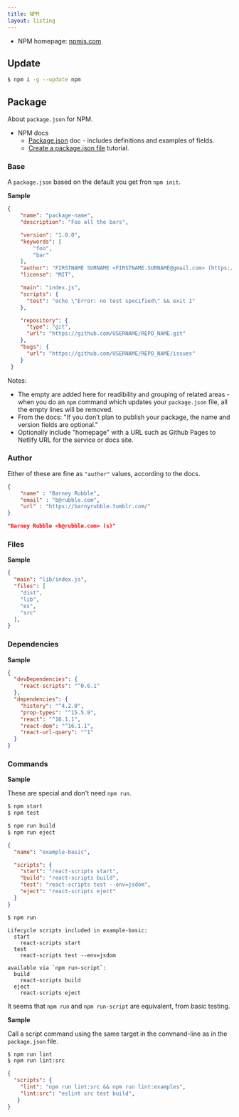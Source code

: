 ```yaml
---
title: NPM
layout: listing
---
```


- NPM homepage: [npmjs.com](https://www.npmjs.com)


## Update

```sh
$ npm i -g --update npm
```

## Package

About `package.json` for NPM.

- NPM docs
    - [Package.json](https://docs.npmjs.com/files/package.json) doc - includes definitions and examples of fields.
    - [Create a package.json file](https://docs.npmjs.com/creating-a-package-json-file) tutorial.

### Base

A `package.json` based on the default you get fron `npm init`.

**Sample**

```json
{
    "name": "package-name",
    "description": "Foo all the bars",

    "version": "1.0.0",
    "keywords": [
        "foo",
        "bar"
    ],
    "author": "FIRSTNAME SURNAME <FIRSTNAME.SURNAME@gmail.com> (https://github.com/USERNAME)",
    "license": "MIT",

    "main": "index.js",
    "scripts": {
      "test": "echo \"Error: no test specified\" && exit 1"
    },

    "repository": {
      "type": "git",
      "url": "https://github.com/USERNAME/REPO_NAME.git"
    },
    "bugs": {
      "url": "https://github.com/USERNAME/REPO_NAME/issues"
    }
 }
```

Notes:

- The empty are added here for readibility and grouping of related areas - when you do an `npm` command which updates your `package.json` file, all the empty lines will be removed.
- From the docs: "If you don’t plan to publish your package, the name and version fields are optional."
- Optionally include "homepage" with a URL such as Github Pages to Netlify URL for the service or docs site.

### Author

Either of these are fine as `"author"` values, according to the docs.

```json
{
    "name" : "Barney Rubble",
    "email" : "b@rubble.com",
    "url" : "https://barnyrubble.tumblr.com/"
}
```

```json
"Barney Rubble <b@rubble.com> (s)"
```

### Files

**Sample**

```json
{
  "main": "lib/index.js",
  "files": [
    "dist",
    "lib",
    "es",
    "src"
  ],
}
```

### Dependencies

**Sample**

```json
{
  "devDependencies": {
    "react-scripts": "^0.6.1"
  },
  "dependencies": {
    "history": "^4.2.0",
    "prop-types": "^15.5.9",
    "react": "^16.1.1",
    "react-dom": "^16.1.1",
    "react-url-query": "^1"
  }
}
```


### Commands


**Sample**

These are special and don't need `npm run`.

```sh
$ npm start
$ npm test
```

```sh
$ npm run build
$ npm run eject
```

```json
{
  "name": "example-basic",

  "scripts": {
    "start": "react-scripts start",
    "build": "react-scripts build",
    "test": "react-scripts test --env=jsdom",
    "eject": "react-scripts eject"
  }
}
```

```sh
$ npm run
```

```
Lifecycle scripts included in example-basic:
  start
    react-scripts start
  test
    react-scripts test --env=jsdom

available via `npm run-script`:
  build
    react-scripts build
  eject
    react-scripts eject
```

It seems that `npm run` and `npm run-script` are equivalent, from basic testing.


**Sample**

Call a script command using the same target in the command-line as in the `package.json` file.
```sh
$ npm run lint
$ npm run lint:src
```

```json
{
  "scripts": {
    "lint": "npm run lint:src && npm run lint:examples",
    "lint:src": "eslint src test build",
   }
}
```
